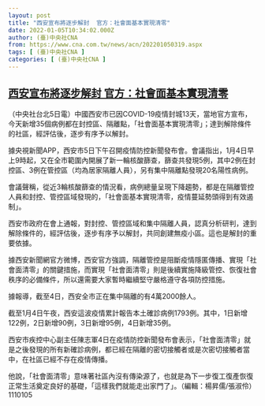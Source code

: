 ```yaml
---
layout: post
title: "西安宣布將逐步解封  官方：社會面基本實現清零"
date: 2022-01-05T10:34:02.000Z
author: (臺)中央社CNA
from: https://www.cna.com.tw/news/acn/202201050319.aspx
tags: [ (臺)中央社CNA ]
categories: [ (臺)中央社CNA ]
---
```

<!--1641378842000-->
[西安宣布將逐步解封  官方：社會面基本實現清零](https://www.cna.com.tw/news/acn/202201050319.aspx)
------

<div>
<div></div><div><p>（中央社台北5日電）中國西安市已因COVID-19疫情封城13天，當地官方宣布，今天新增35個病例都在封控區、隔離點，「社會面基本實現清零」；達到解除條件的社區，經評估後，逐步有序予以解封。</p><p>據央視新聞APP，西安市5日下午召開疫情防控新聞發布會。會議指出，1月4日早上9時起，又在全市範圍內開展了新一輪核酸篩查，篩查共發現5例，其中2例在封控區、3例在管控區（均為居家隔離人員），另有集中隔離點發現20名陽性病例。</p><p>會議聲稱，從近3輪核酸篩查的情況看，病例總量呈現下降趨勢，都是在隔離管控人員和封控、管控區域發現的，「社會面基本實現清零，疫情蔓延勢頭得到有效遏制」。</p><p>西安市政府在會上通報，對封控、管控區域和集中隔離人員，認真分析研判，達到解除條件的，經評估後，逐步有序予以解封，共同創建無疫小區。這也是解封的重要依據。</p><p>據西安新聞網官方微博，西安官方強調，隔離管控是阻斷疫情隱匿傳播、實現「社會面清零」的關鍵措施，而實現「社會面清零」則是後續實施降級管控、恢復社會秩序的必備條件，所以還需要大家暫時繼續堅守嚴格遵守各項防控措施。</p><p>據報導，截至4日，西安全市正在集中隔離的有4萬2000餘人。</p><p>截至1月4日午夜，西安這波疫情累計報告本土確診病例1793例。其中，1日新增122例，2日新增90例，3日新增95例，4日新增35例。</p><p>西安市疾控中心副主任陳志軍4日在疫情防控新聞發布會表示，「社會面清零」就是之後發現的所有新確診病例，都已經在隔離的密切接觸者或是次密切接觸者當中，在社區已經不存在疫情傳播。</p><p>他說，「社會面清零」意味著社區內沒有傳染源了，也就是為下一步復工復產恢復正常生活奠定良好的基礎，「這樣我們就能走出家門了」。（編輯：楊昇儒/張淑伶）1110105</p></div>
</div>
